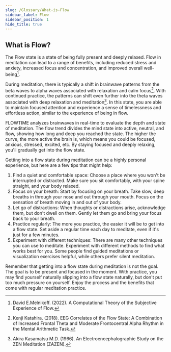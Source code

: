 ```yaml
---
slug: /Glossary/What-is-Flow
sidebar_label: Flow
sidebar_position: 1
hide_title: true
---
```


## What is Flow?

The Flow state is a state of being fully present and deeply relaxed. Flow in meditation can lead to a range of benefits, including reduced stress and anxiety, increased focus and concentration, and improved overall well-being[^1].

During meditation, there is typically a shift in brainwave patterns from the beta waves to alpha waves associated with relaxation and calm focus[^2]. With continued practice, the patterns can shift even further into the theta waves associated with deep relaxation and meditation[^3]. In this state, you are able to maintain focused attention and experience a sense of timelessness and effortless action, similar to the experience of being in flow.

FLOWTIME analyzes brainwaves in real-time to evaluate the depth and state of meditation. The flow trend divides the mind state into active, neutral, and flow, showing how long and deep you reached the state. The higher the curve, the more active the brain is, which means you could be focused, anxious, stressed, excited, etc. By staying focused and deeply relaxing,  you'll gradually get into the flow state.

Getting into a flow state during meditation can be a highly personal experience, but here are a few tips that might help:
1. Find a quiet and comfortable space: Choose a place where you won't be interrupted or distracted. Make sure you sit comfortably, with your spine straight, and your body relaxed.
2. Focus on your breath: Start by focusing on your breath. Take slow, deep breaths in through your nose and out through your mouth. Focus on the sensation of breath moving in and out of your body.
3. Let go of distractions: When thoughts or distractions arise, acknowledge them, but don't dwell on them. Gently let them go and bring your focus back to your breath.
4. Practice regularly: The more you practice, the easier it will be to get into a flow state. Set aside a regular time each day to meditate, even if it's just for a few minutes.
5. Experiment with different techniques: There are many other techniques you can use to meditate. Experiment with different methods to find what works best for you. Some people find guided meditations or visualization exercises helpful, while others prefer silent meditation.

Remember that getting into a flow state during meditation is not the goal. The goal is to be present and focused in the moment. With practice, you may find yourself naturally slipping into a flow state naturally, but don't put too much pressure on yourself. Enjoy the process and the benefits that come with regular meditation practice.


[^1]: David E.Melnikoff. (2022). A Computational Theory of the Subjective Experience of Flow.

[^2]: Kenji Katahira. (2018). EEG Correlates of the Flow State: A Combination of Increased Frontal Theta and Moderate Frontocentral Alpha Rhythm in the Mental Arithmetic Task.

[^3]: Akira Kasamatsu M.D. (1966). An Electroencephalographic Study on the ZEN Meditation (ZAZEN).

